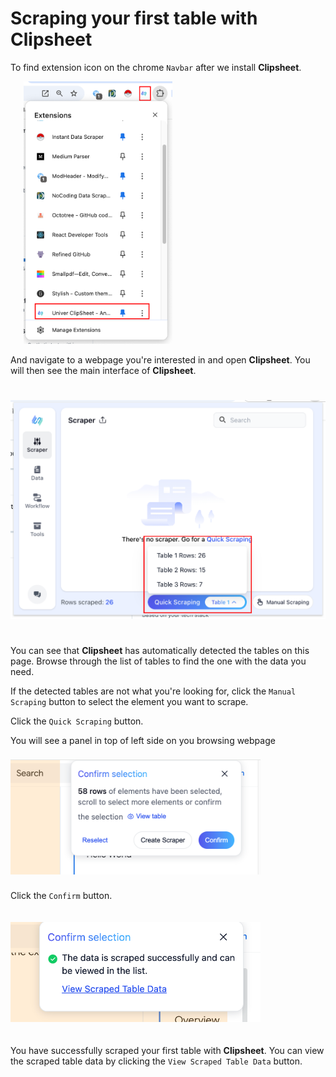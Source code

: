 
# Scraping your first table with **Clipsheet**

To find extension icon on the chrome `Navbar` after we install **Clipsheet**.

<img  src="../assets/hello-world/chrome_extensions_navbar.png" style="width: 280px; height: 420px; object-fit: contain;" />

And navigate to a webpage you're interested in and open **Clipsheet**. You will then see the main interface of **Clipsheet**.

<img  src="../assets/hello-world/clipsheet_popup_detected_dropdown.png" style="width: 600px; height: 400px; object-fit: contain;" />

You can see that **Clipsheet** has automatically detected the tables on this page. Browse through the list of tables to find the one with the data you need.

If the detected tables are not what you're looking for, click the `Manual Scraping` button to select the element you want to scrape.

Click the `Quick Scraping` button.

You will see a panel in top of left side on you browsing webpage

<img  src="../assets/shared/clipsheet_table_scraping_dialog.png" style="width: 400px; height: 200px; object-fit: contain;" />

Click the `Confirm` button.

<img  src="../assets/hello-world/clipsheet_success_scraping_dialog.png" style="width: 400px; height: 200px; object-fit: contain;" />

You have successfully scraped your first table with **Clipsheet**. You can view the scraped table data by clicking the `View Scraped Table Data` button.
